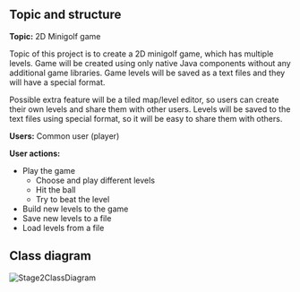 ## Topic and structure

**Topic:** 2D Minigolf game

Topic of this project is to create a 2D minigolf game, which has multiple levels. Game will be created using only native Java components without any additional game libraries. Game levels will be saved as a text files and they will have a special format.

Possible extra feature will be a tiled map/level editor, so users can create their own levels and share them with other users. Levels will be saved to the text files using special format, so it will be easy to share them with others. 

**Users:** Common user (player)

**User actions:**
* Play the game
  * Choose and play different levels
  * Hit the ball
  * Try to beat the level
* Build new levels to the game
* Save new levels to a file
* Load levels from a file

## Class diagram
![Stage2ClassDiagram](diagrams/images/Stage2ClassDiagram.png)
